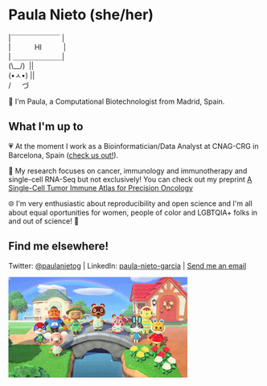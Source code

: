 # Paula Nieto (she/her)

|￣￣￣￣￣￣￣ |   
|&nbsp;&nbsp;&nbsp;&nbsp;&nbsp;&nbsp;&nbsp;&nbsp;&nbsp;&nbsp;&nbsp; HI &nbsp;&nbsp;&nbsp;&nbsp;&nbsp;&nbsp;&nbsp;&nbsp;&nbsp;&nbsp;|    
| ＿＿＿＿＿＿＿|    
(\\\__/)&nbsp;&nbsp;||    
(•ㅅ•) ||    
/ 　 づ 


:round_pushpin: I'm Paula, a Computational Biotechnologist from Madrid, Spain. 

## What I'm up to

:heartpulse: At the moment I work as a Bioinformatician/Data Analyst at CNAG-CRG in Barcelona, Spain ([check us out!](https://cnag.crg.eu/teams/genome-research-unit/single-cell-genomics-team)).

:space_invader: My research focuses on cancer, immunology and immunotherapy and single-cell RNA-Seq but not exclusively! You can check out my preprint [A Single-Cell Tumor Immune Atlas for Precision Oncology](https://www.biorxiv.org/content/10.1101/2020.10.26.354829v1)

:globe_with_meridians: I'm very enthusiastic about reproducibility and open science and I'm all about equal oportunities for women, people of color and LGBTQIA+ folks in and out of science! :rainbow:



## Find me elsewhere!
Twitter: [@paulanietog](http://twitter.com/paulanietog/) | LinkedIn: [paula-nieto-garcia](https://www.linkedin.com/in/paula-nieto-garcia/) | [Send me an email](mailto:nietogarciapaula@gmail.com)

![](img/animal_crossing.gif)

